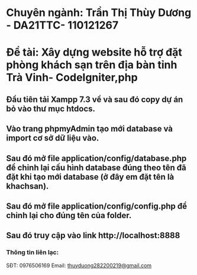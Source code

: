 # Chuyên ngành: Trần Thị Thùy Dương - DA21TTC- 110121267
# Đề tài: Xây dựng website hỗ trợ đặt phòng khách sạn trên địa bàn tỉnh Trà Vinh- CodeIgniter,php
## Đầu tiên tải Xampp 7.3 về và sau đó copy dự án bỏ vào thư mục htdocs.
## Vào trang phpmyAdmin tạo mới database và import cơ sở dữ liệu vào.
## Sau đó mở file application/config/database.php để chỉnh lại cấu hình database đúng theo tên đã đặt khi tạo mới database (ở đây em đặt tên là khachsan).
## Sau đó mở file application/config/config.php để chỉnh lại cho đúng tên của folder.
## Sau đó truy cập vào link http://localhost:8888
### Thông tin liên lạc: 
SĐT: 0976506169
Email: thuyduong282200219@gmail.com
